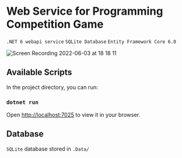 # Web Service for Programming Competition Game

`.NET 6 webapi service`
`SQLite Database`
`Entity Framework Core 6.0`

![Screen Recording 2022-06-03 at 18 18 11](https://user-images.githubusercontent.com/48523627/171906529-6f778053-346f-4f81-b66b-f4e947b629d2.gif)

## Available Scripts

In the project directory, you can run:

### `dotnet run`

Open [http://localhost:7025](http://localhost:7025) to view it in your browser.

## Database

`SQLite` database stored in `.Data/` 

